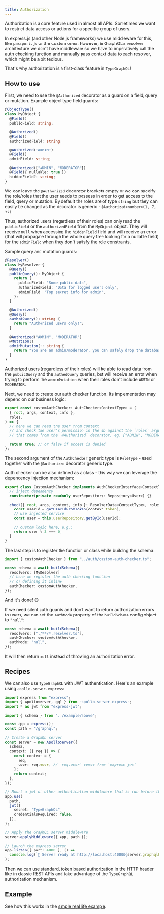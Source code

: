 ```yaml
---
title: Authorization
---
```


Authorization is a core feature used in almost all APIs. Sometimes we want to restrict data access or actions for a specific group of users.

In express.js (and other Node.js frameworks) we use middleware for this, like `passport.js` or the custom ones. However, in GraphQL's resolver architecture we don't have middleware so we have to imperatively call the auth checking function and manually pass context data to each resolver, which might be a bit tedious.

That's why authorization is a first-class feature in `TypeGraphQL`!

## How to use

First, we need to use the `@Authorized` decorator as a guard on a field, query or mutation.
Example object type field guards:

```typescript
@ObjectType()
class MyObject {
  @Field()
  publicField: string;

  @Authorized()
  @Field()
  authorizedField: string;

  @Authorized("ADMIN")
  @Field()
  adminField: string;

  @Authorized(["ADMIN", "MODERATOR"])
  @Field({ nullable: true })
  hiddenField?: string;
}
```

We can leave the `@Authorized` decorator brackets empty or we can specify the role/roles that the user needs to possess in order to get access to the field, query or mutation.
By default the roles are of type `string` but they can easily be changed as the decorator is generic - `@Authorized<number>(1, 7, 22)`.

Thus, authorized users (regardless of their roles) can only read the `publicField` or the `authorizedField` from the `MyObject` object. They will receive `null` when accessing the `hiddenField` field and will receive an error (that will propagate through the whole query tree looking for a nullable field) for the `adminField` when they don't satisfy the role constraints.

Sample query and mutation guards:

```typescript
@Resolver()
class MyResolver {
  @Query()
  publicQuery(): MyObject {
    return {
      publicField: "Some public data",
      authorizedField: "Data for logged users only",
      adminField: "Top secret info for admin",
    };
  }

  @Authorized()
  @Query()
  authedQuery(): string {
    return "Authorized users only!";
  }

  @Authorized("ADMIN", "MODERATOR")
  @Mutation()
  adminMutation(): string {
    return "You are an admin/moderator, you can safely drop the database ;)";
  }
}
```

Authorized users (regardless of their roles) will be able to read data from the `publicQuery` and the `authedQuery` queries, but will receive an error when trying to perform the `adminMutation` when their roles don't include `ADMIN` or `MODERATOR`.

Next, we need to create our auth checker function. Its implementation may depend on our business logic:

```typescript
export const customAuthChecker: AuthChecker<ContextType> = (
  { root, args, context, info },
  roles,
) => {
  // here we can read the user from context
  // and check the user's permission in the db against the `roles` argument
  // that comes from the `@Authorized` decorator, eg. ["ADMIN", "MODERATOR"]

  return true; // or false if access is denied
};
```

The second argument of the `AuthChecker` generic type is `RoleType` - used together with the `@Authorized` decorator generic type.

Auth checker can be also defined as a class - this way we can leverage the dependency injection mechanism:

```ts
export class CustomAuthChecker implements AuthCheckerInterface<ContextType> {
  // inject dependency
  constructor(private readonly userRepository: Repository<User>) {}

  check({ root, args, context, info }: ResolverData<ContextType>, roles: string[]) {
    const userId = getUserIdFromToken(context.token);
    // use injected service
    const user = this.userRepository.getById(userId);

    // custom logic here, e.g.:
    return user % 2 === 0;
  }
}
```

The last step is to register the function or class while building the schema:

```typescript
import { customAuthChecker } from "../auth/custom-auth-checker.ts";

const schema = await buildSchema({
  resolvers: [MyResolver],
  // here we register the auth checking function
  // or defining it inline
  authChecker: customAuthChecker,
});
```

And it's done! 😉

If we need silent auth guards and don't want to return authorization errors to users, we can set the `authMode` property of the `buildSchema` config object to `"null"`:

```typescript
const schema = await buildSchema({
  resolvers: ["./**/*.resolver.ts"],
  authChecker: customAuthChecker,
  authMode: "null",
});
```

It will then return `null` instead of throwing an authorization error.

## Recipes

We can also use `TypeGraphQL` with JWT authentication.
Here's an example using `apollo-server-express`:

```typescript
import express from "express";
import { ApolloServer, gql } from "apollo-server-express";
import * as jwt from "express-jwt";

import { schema } from "../example/above";

const app = express();
const path = "/graphql";

// Create a GraphQL server
const server = new ApolloServer({
  schema,
  context: ({ req }) => {
    const context = {
      req,
      user: req.user, // `req.user` comes from `express-jwt`
    };
    return context;
  },
});

// Mount a jwt or other authentication middleware that is run before the GraphQL execution
app.use(
  path,
  jwt({
    secret: "TypeGraphQL",
    credentialsRequired: false,
  }),
);

// Apply the GraphQL server middleware
server.applyMiddleware({ app, path });

// Launch the express server
app.listen({ port: 4000 }, () =>
  console.log(`🚀 Server ready at http://localhost:4000${server.graphqlPath}`),
);
```

Then we can use standard, token based authorization in the HTTP header like in classic REST APIs and take advantage of the `TypeGraphQL` authorization mechanism.

## Example

See how this works in the [simple real life example](https://github.com/MichalLytek/type-graphql/tree/master/examples/authorization).
